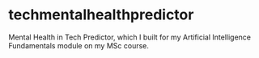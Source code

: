 # techmentalhealthpredictor
Mental Health in Tech Predictor,
which I built for my Artificial Intelligence Fundamentals module on my MSc course.
